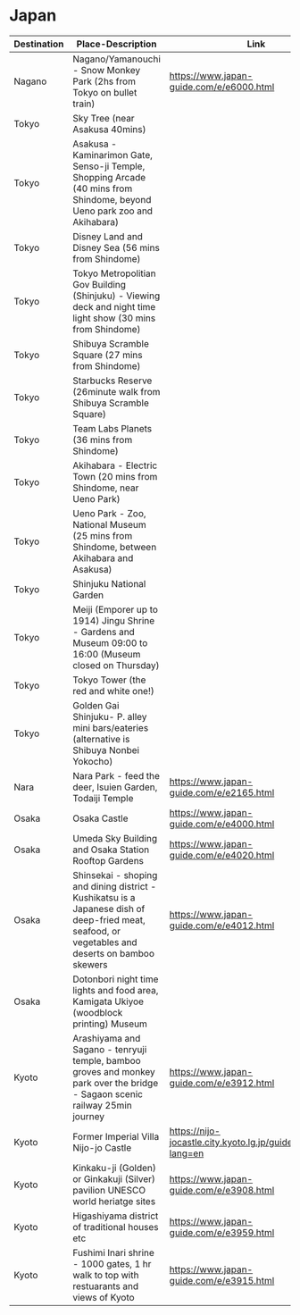 # Japan

| Destination   | Place-Description | Link |
| --- | ------------- | ------------- |
|Nagano	| Nagano/Yamanouchi - Snow Monkey Park (2hs from Tokyo on bullet train)	| https://www.japan-guide.com/e/e6000.html | 
|Tokyo	| Sky Tree (near Asakusa 40mins)|  | 
|Tokyo	| Asakusa - Kaminarimon Gate, Senso-ji Temple, Shopping Arcade (40 mins from Shindome,  beyond Ueno park zoo and Akihabara)	|  | 
|Tokyo	| Disney Land and Disney Sea (56 mins from Shindome)	|	| 
|Tokyo	| Tokyo Metropolitian Gov Building (Shinjuku) - Viewing deck and night time light show (30 mins from Shindome) |  | 
|Tokyo	| Shibuya Scramble Square (27 mins from Shindome)	| | 
|Tokyo	| Starbucks Reserve (26minute walk from Shibuya Scramble Square) | | 
|Tokyo	| Team Labs Planets (36 mins from Shindome)	|  | 
|Tokyo	| Akihabara - Electric Town (20 mins from Shindome, near Ueno Park)	|  | 
|Tokyo	| Ueno Park - Zoo, National Museum (25 mins from Shindome, between Akihabara and Asakusa)	|  | 
|Tokyo	| Shinjuku National Garden |  | 
|Tokyo	| Meiji (Emporer up to 1914) Jingu Shrine - Gardens and Museum 09:00 to 16:00 (Museum closed on Thursday)			 |  | 		
|Tokyo	| Tokyo Tower (the red and white one!) |  | 
|Tokyo	| Golden Gai Shinjuku- P. alley mini bars/eateries (alternative is Shibuya Nonbei Yokocho) |  | 	
|Nara	| Nara Park - feed the deer, Isuien Garden, Todaiji Temple |	https://www.japan-guide.com/e/e2165.html | 
|Osaka	| Osaka Castle |	https://www.japan-guide.com/e/e4000.html | 
|Osaka	| Umeda Sky Building and Osaka Station Rooftop Gardens	| https://www.japan-guide.com/e/e4020.html | 
|Osaka	| Shinsekai - shoping and dining district -  Kushikatsu is a Japanese dish of deep-fried meat, seafood, or vegetables and deserts on bamboo skewers	| https://www.japan-guide.com/e/e4012.html | 
|Osaka	| Dotonbori night time lights and food area, Kamigata Ukiyoe (woodblock printing) Museum	| | 		
|Kyoto	| Arashiyama and Sagano - tenryuji temple,  bamboo groves and monkey park over the bridge - Sagaon scenic railway 25min journey				| https://www.japan-guide.com/e/e3912.html | 
|Kyoto  | Former Imperial Villa Nijo-jo Castle | https://nijo-jocastle.city.kyoto.lg.jp/guide/pamphlet/?lang=en
|Kyoto	| Kinkaku-ji (Golden) or Ginkakuji (Silver) pavilion UNESCO world heriatge sites	|	https://www.japan-guide.com/e/e3908.html | 
|Kyoto	| Higashiyama district of traditional houses etc |https://www.japan-guide.com/e/e3959.html | 
|Kyoto	| Fushimi Inari shrine - 1000 gates, 1 hr walk to top with restuarants and views of Kyoto	| https://www.japan-guide.com/e/e3915.html | 
